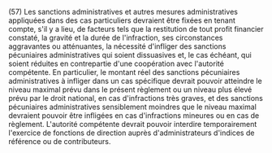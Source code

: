 (57) Les sanctions administratives et autres mesures administratives appliquées dans des cas particuliers devraient être fixées en tenant compte, s'il y a lieu, de facteurs tels que la restitution de tout profit financier constaté, la gravité et la durée de l'infraction, ses circonstances aggravantes ou atténuantes, la nécessité d'infliger des sanctions pécuniaires administratives qui soient dissuasives et, le cas échéant, qui soient réduites en contrepartie d'une coopération avec l'autorité compétente. En particulier, le montant réel des sanctions pécuniaires administratives à infliger dans un cas spécifique devrait pouvoir atteindre le niveau maximal prévu dans le présent règlement ou un niveau plus élevé prévu par le droit national, en cas d'infractions très graves, et des sanctions pécuniaires administratives sensiblement moindres que le niveau maximal devraient pouvoir être infligées en cas d'infractions mineures ou en cas de règlement. L'autorité compétente devrait pouvoir interdire temporairement l'exercice de fonctions de direction auprès d'administrateurs d'indices de référence ou de contributeurs.